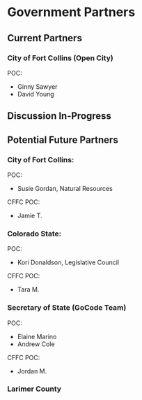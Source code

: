 # Government Partners

## Current Partners

### City of Fort Collins (Open City)

POC:

- Ginny Sawyer
- David Young

## Discussion In-Progress

## Potential Future Partners

### City of Fort Collins:

POC:

- Susie Gordan, Natural Resources

CFFC POC:

- Jamie T.

### Colorado State:

POC:

- Kori Donaldson, Legislative Council

CFFC POC:

- Tara M.

### Secretary of State (GoCode Team)

POC:

- Elaine Marino
- Andrew Cole

CFFC POC:

- Jordan M.

### Larimer County
